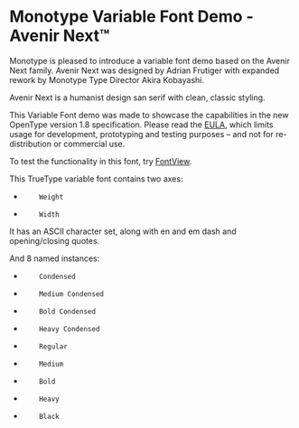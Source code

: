 # Monotype Variable Font Demo - Avenir Next™
 
Monotype is pleased to introduce a variable font demo based on the Avenir Next family. Avenir Next was designed by Adrian Frutiger with expanded rework by Monotype Type Director Akira Kobayashi.
 
Avenir Next is a humanist design san serif with clean, classic styling.
 
This Variable Font demo was made to showcase the capabilities in the new OpenType version 1.8 specification. Please read the [EULA], which limits usage for development, prototyping and testing purposes – and not for re-distribution or commercial use.

To test the functionality in this font, try [FontView]. 

[EULA]: https://github.com/Monotype/Monotype_prototype_variable_fonts/blob/master/AvenirNext/LICENSE.txt
[FontView]: https://github.com/googlei18n/fontview

This TrueType variable font contains two axes:
-         Weight
-         Width
 
It has an ASCII character set, along with en and em dash and opening/closing quotes.
 
And 8 named instances:
-         Condensed
-         Medium Condensed
-         Bold Condensed
-         Heavy Condensed
-         Regular
-         Medium
-         Bold
-         Heavy
-         Black
